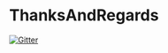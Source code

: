 # ThanksAndRegards

[![Gitter](https://badges.gitter.im/ThanksAndRegards/Lobby.svg)](https://gitter.im/ThanksAndRegards/Lobby?utm_source=badge&utm_medium=badge&utm_campaign=pr-badge&utm_content=badge)